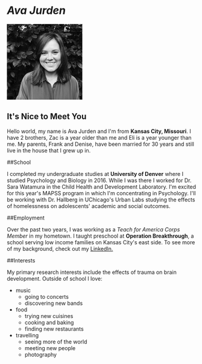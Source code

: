 # _**Ava Jurden**_

 ![](linkedin_pic.jpeg)
 
 


## It's Nice to Meet You


Hello world, my name is Ava Jurden and I'm from __Kansas City, Missouri__.  I have 2 brothers, Zac is a year older than me and Eli is a year younger than me. My parents, Frank and Denise, have been married for 30 years and still live in the house that I grew up in.


##School


I completed my undergraduate studies at __University of Denver__ where I studied Psychology and Biology in 2016.  While I was there I worked for Dr. Sara Watamura in the Child Health and Development Laboratory.  I'm excited for this year's MAPSS program in which I'm concentrating in Psychology.  I'll be working with Dr. Hallberg in UChicago's Urban Labs studying the effects of homelessness on adolescents' academic and social outcomes.


##Employment


Over the past two years, I was working as a *Teach for America Corps Member* in my hometown. I taught preschool at __Operation Breakthrough__, a school serving low income families on Kansas City's east side. To see more of my background, check out my [LinkedIn.](https://www.linkedin.com/in/ava-jurden-a12110ba/) 


##Interests 


My primary research interests include the effects of trauma on brain development.  Outside of school I love: 
        
* music
    + going to concerts 
    + discovering new bands 
* food
    + trying new cuisines
    + cooking and baking
    + finding new restaurants
* travelling
    + seeing more of the world
    + meeting new people
    + photography
